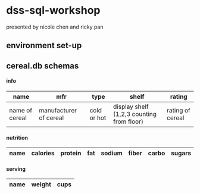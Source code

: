 # dss-sql-workshop

presented by nicole chen and ricky pan

## environment set-up


## cereal.db schemas
#### info
name | mfr | type | shelf | rating
--- | --- | --- | --- | ---
name of cereal | manufacturer of cereal | cold or hot | display shelf (1,2,3 counting from floor) | rating of cereal

#### nutrition
name | calories | protein | fat | sodium | fiber | carbo | sugars | potass | vitamins
--- | --- | --- | --- | --- | --- | --- | --- | --- | ---

#### serving
name | weight | cups
--- | --- | ---
